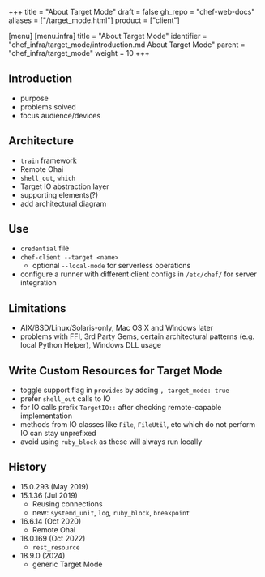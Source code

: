 +++
title = "About Target Mode"
draft = false
gh_repo = "chef-web-docs"
aliases = ["/target_mode.html"]
product = ["client"]

[menu]
  [menu.infra]
    title = "About Target Mode"
    identifier = "chef_infra/target_mode/introduction.md About Target Mode"
    parent = "chef_infra/target_mode"
    weight = 10
+++

## Introduction

- purpose
- problems solved
- focus audience/devices

## Architecture

- `train` framework
- Remote Ohai
- `shell_out`, `which`
- Target IO abstraction layer
- supporting elements(?)
- add architectural diagram

## Use

- `credential` file
- `chef-client --target <name>`
  - optional `--local-mode` for serverless operations
- configure a runner with different client configs in `/etc/chef/` for server integration

## Limitations

- AIX/BSD/Linux/Solaris-only, Mac OS X and Windows later
- problems with FFI, 3rd Party Gems, certain architectural patterns (e.g. local Python Helper), Windows DLL usage

## Write Custom Resources for Target Mode

- toggle support flag in `provides` by adding `, target_mode: true`
- prefer `shell_out` calls to IO
- for IO calls prefix `TargetIO::` after checking remote-capable implementation
- methods from IO classes like `File`, `FileUtil`, etc which do not perform IO can stay unprefixed
- avoid using `ruby_block` as these will always run locally

## History

- 15.0.293 (May 2019)
- 15.1.36 (Jul 2019)
  - Reusing connections
  - new: `systemd_unit`, `log`, `ruby_block`, `breakpoint`
- 16.6.14 (Oct 2020)
  - Remote Ohai
- 18.0.169 (Oct 2022)
  - `rest_resource`
- 18.9.0 (2024)
  - generic Target Mode
